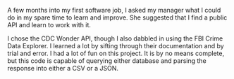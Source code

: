 A few months into my first software job, I asked my manager what I could do in my spare time to learn and improve. She suggested that I find a public API and learn to work with it.

I chose the CDC Wonder API, though I also dabbled in using the FBI Crime Data Explorer. I learned a lot by sifting through their documentation and by trial and error. I had a lot of fun on this project. It is by no means complete, but this code is capable of querying either database and parsing the response into either a CSV or a JSON.
